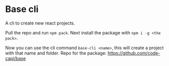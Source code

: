 # Base cli

A cli to create new react projects.

Pull the repo and run `npm pack`.
Next install the package with `npm i -g <the pack>`.

Now you can use the cli command `base-cli <name>`, this will create a project with that name and folder.
Repo for the package: https://github.com/code-capi/base
